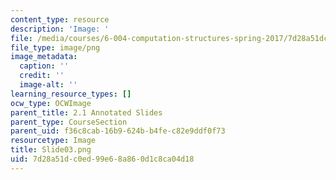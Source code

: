 ```yaml
---
content_type: resource
description: 'Image: '
file: /media/courses/6-004-computation-structures-spring-2017/7d28a51dc0ed99e68a860d1c8ca04d18_Slide03.png
file_type: image/png
image_metadata:
  caption: ''
  credit: ''
  image-alt: ''
learning_resource_types: []
ocw_type: OCWImage
parent_title: 2.1 Annotated Slides
parent_type: CourseSection
parent_uid: f36c8cab-16b9-624b-b4fe-c82e9ddf0f73
resourcetype: Image
title: Slide03.png
uid: 7d28a51d-c0ed-99e6-8a86-0d1c8ca04d18
---
```


